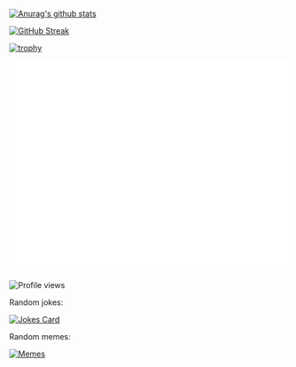 [![Anurag's github stats](https://github-readme-stats.vercel.app/api?username=cnwillz&count_private=true&show_icons=true)]()


[![GitHub Streak](https://github-readme-streak-stats.herokuapp.com/?user=cnwillz)]()


[![trophy](https://github-profile-trophy.vercel.app/?username=cnwillz&theme=flat)]()


![GitHub metrics](https://raw.githubusercontent.com/cnwillz/cnwillz/main/github-metrics.svg)


![Profile views](https://komarev.com/ghpvc/?username=cnwillz)


Random jokes:

[![Jokes Card](https://readme-jokes.vercel.app/api)](https://github.com/ABSphreak/readme-jokes)


Random memes:

[![Memes](https://random-memer.herokuapp.com/)](https://github.com/techytushar/random-memer)

